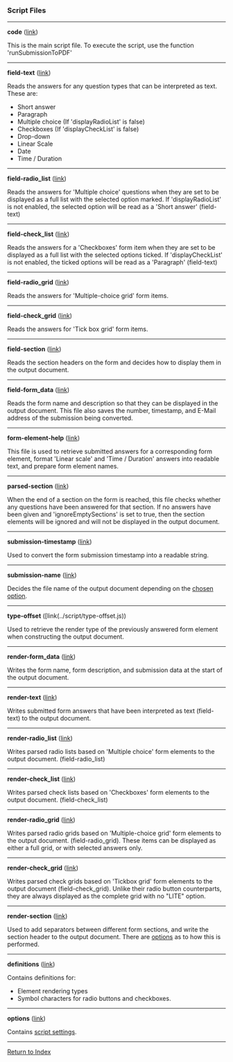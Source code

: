 ### Script Files

---

**code**  ([link](../script/code.js))

This is the main script file. To execute the script, use the function 'runSubmissionToPDF'

---

**field-text** ([link](../script/field-text.js))

Reads the answers for any question types that can be interpreted as text. These are:

* Short answer
* Paragraph
* Multiple choice (If 'displayRadioList' is false)
* Checkboxes (If 'displayCheckList' is false)
* Drop-down
* Linear Scale
* Date
* Time / Duration

---

**field-radio_list** ([link](../script/field-radio_list.js))

Reads the answers for 'Multiple choice' questions when they are set to be displayed as a full list with the selected option marked. If 'displayRadioList' is not enabled, the selected option will be read as a 'Short answer' (field-text)

---

**field-check_list** ([link](../script/field-check_list.js))

Reads the answers for a 'Checkboxes' form item when they are set to be displayed as a full list with the selected options ticked. If 'displayCheckList' is not enabled, the ticked options will be read as a 'Paragraph' (field-text)

---

**field-radio_grid** ([link](../script/field-radio_grid.js))

Reads the answers for 'Multiple-choice grid' form items.

---

**field-check_grid** ([link](../script/field-check_grid.js))

Reads the answers for 'Tick box grid' form items.

---

**field-section** ([link](../script/field-section.js))

Reads the section headers on the form and decides how to display them in the output document.

---

**field-form_data** ([link](../script/field-form_data.js))

Reads the form name and description so that they can be displayed in the output document. This file also saves the number, timestamp, and E-Mail address of the submission being converted.

---

**form-element-help** ([link](../script/form-element-help.js))

This file is used to retrieve submitted answers for a corresponding form element, format 'Linear scale' and 'Time / Duration' answers into readable text, and prepare form element names.

---

**parsed-section** ([link](../script/parsed-section.js))

When the end of a section on the form is reached, this file checks whether any questions have been answered for that section. If no answers have been given and 'ignoreEmptySections' is set to true, then the section elements will be ignored and will not be displayed in the output document.

---

**submission-timestamp** ([link](../script/submission-timestamp.js))

Used to convert the form submission timestamp into a readable string.

---

**submission-name** ([link](../script/submission-name.js))

Decides the file name of the output document depending on the [chosen option](./config.md#name).

---

**type-offset** ([link(../script/type-offset.js))

Used to retrieve the render type of the previously answered form element when constructing the output document.

---

**render-form_data** ([link](../script/render-form_data.js))

Writes the form name, form description, and submission data at the start of the output document.

---

**render-text** ([link](../script/render-text.js))

Writes submitted form answers that have been interpreted as text (field-text) to the output document.

---

**render-radio_list** ([link](../script/render-radio_list.js))

Writes parsed radio lists based on 'Multiple choice' form elements to the output document. (field-radio_list)

---

**render-check_list** ([link](../script/render-check_list.js))

Writes parsed check lists based on 'Checkboxes' form elements to the output document. (field-check_list)

---

**render-radio_grid** ([link](../script/render-radio_grid.js))

Writes parsed radio grids based on 'Multiple-choice grid' form elements to the output document. (field-radio_grid). These items can be displayed as either a full grid, or with selected answers only.

---

**render-check_grid** ([link](../script/render-check_grid.js))

Writes parsed check grids based on 'Tickbox grid' form elements to the output document (field-check_grid). Unlike their radio button counterparts, they are always displayed as the complete grid with no "LITE" option.

---

**render-section** ([link](../script/render-section.js))

Used to add separators between different form sections, and write the section header to the output document. There are [options](./config.md#section-break) as to how this is performed.

---

**definitions** ([link](../script/definitions.js))

Contains definitions for:

* Element rendering types
* Symbol characters for radio buttons and checkboxes.

---

**options** ([link](../script/options.js))

Contains [script settings](./config.md).

---

[Return to Index](../readme.md) 

